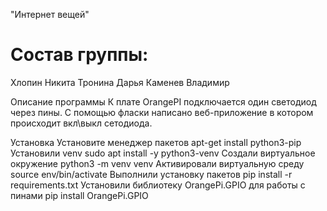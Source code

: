 "Интернет вещей"

<h1>Состав группы:</h1>
Хлопин Никита
Тронина Дарья
Каменев Владимир

Описание программы
К плате OrangePI подключается один светодиод через пины. С помощью фласки написано веб-приложение в котором происходит вкл\выкл сетодиода.

Установка
Установите менеджер пакетов apt-get install python3-pip
Установили venv sudo apt install -y python3-venv
Cоздали виртуальное окружение python3 -m venv venv
Активировали виртуальную среду source env/bin/activate
Выполнили установку пакетов pip install -r requirements.txt
Установили библиотеку OrangePi.GPIO для работы с пинами pip install OrangePi.GPIO
